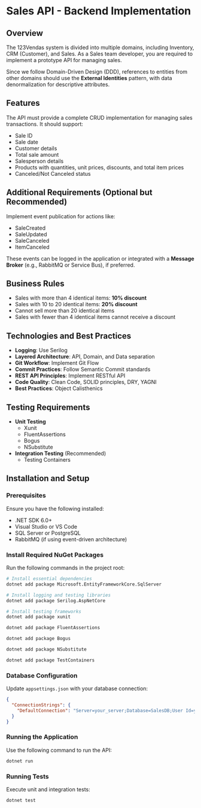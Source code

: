 # Sales API - Backend Implementation

## Overview

The 123Vendas system is divided into multiple domains, including Inventory, CRM (Customer), and Sales. As a Sales team developer, you are required to implement a prototype API for managing sales.

Since we follow Domain-Driven Design (DDD), references to entities from other domains should use the **External Identities** pattern, with data denormalization for descriptive attributes.

## Features

The API must provide a complete CRUD implementation for managing sales transactions. It should support:

- Sale ID
- Sale date
- Customer details
- Total sale amount
- Salesperson details
- Products with quantities, unit prices, discounts, and total item prices
- Canceled/Not Canceled status

## Additional Requirements (Optional but Recommended)

Implement event publication for actions like:

- SaleCreated
- SaleUpdated
- SaleCanceled
- ItemCanceled

These events can be logged in the application or integrated with a **Message Broker** (e.g., RabbitMQ or Service Bus), if preferred.

## Business Rules

- Sales with more than 4 identical items: **10% discount**
- Sales with 10 to 20 identical items: **20% discount**
- Cannot sell more than 20 identical items
- Sales with fewer than 4 identical items cannot receive a discount

## Technologies and Best Practices

- **Logging**: Use Serilog
- **Layered Architecture**: API, Domain, and Data separation
- **Git Workflow**: Implement Git Flow
- **Commit Practices**: Follow Semantic Commit standards
- **REST API Principles**: Implement RESTful API
- **Code Quality**: Clean Code, SOLID principles, DRY, YAGNI
- **Best Practices**: Object Calisthenics

## Testing Requirements

- **Unit Testing**
  - Xunit
  - FluentAssertions
  - Bogus
  - NSubstitute
- **Integration Testing** (Recommended)
  - Testing Containers

## Installation and Setup

### Prerequisites
Ensure you have the following installed:
- .NET SDK 6.0+
- Visual Studio or VS Code
- SQL Server or PostgreSQL
- RabbitMQ (if using event-driven architecture)

### Install Required NuGet Packages
Run the following commands in the project root:
```sh
# Install essential dependencies
dotnet add package Microsoft.EntityFrameworkCore.SqlServer

# Install logging and testing libraries
dotnet add package Serilog.AspNetCore

# Install testing frameworks
dotnet add package xunit

dotnet add package FluentAssertions

dotnet add package Bogus

dotnet add package NSubstitute

dotnet add package TestContainers
```

### Database Configuration
Update `appsettings.json` with your database connection:
```json
{
  "ConnectionStrings": {
    "DefaultConnection": "Server=your_server;Database=SalesDB;User Id=your_user;Password=your_password;"
  }
}
```

### Running the Application
Use the following command to run the API:
```sh
dotnet run
```

### Running Tests
Execute unit and integration tests:
```sh
dotnet test
```
